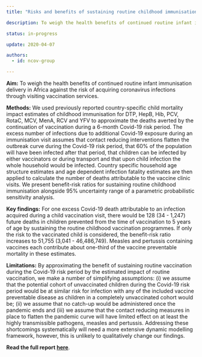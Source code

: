 ```yaml
---
title: "Risks and benefits of sustaining routine childhood immunisation programmes in Africa during the Covid-19 pandemic"

description: To weigh the health benefits of continued routine infant immunisation delivery in Africa against the risk of acquiring coronavirus infections through visiting vaccination services. 

status: in-progress

update: 2020-04-07

authors:
  - id: ncov-group

---
```

**Aim:** To weigh the health benefits of continued routine infant immunisation delivery in Africa against the risk of acquiring coronavirus infections through visiting vaccination services. 

**Methods:** We used previously reported country-specific child mortality impact estimates of childhood immunisation for DTP, HepB, Hib, PCV, RotaC, MCV, MenA, RCV and YFV to approximate the deaths averted by the continuation of vaccination during a 6-month Covid-19 risk period. The excess number of infections due to additional Covid-19 exposure during an immunisation visit assumes that contact reducing interventions flatten the outbreak curve during the Covid-19 risk period, that 60% of the population will have been infected after that period, that children can be infected by either vaccinators or during transport and that upon child infection the whole household would be infected. Country specific household age structure estimates and age dependent infection fatality estimates are then applied to calculate the number of deaths attributable to the vaccine clinic visits. We present benefit-risk ratios for sustaining routine childhood immunisation alongside 95% uncertainty range of a parametric probabilistic sensitivity analysis. 

**Key findings:** For one excess Covid-19 death attributable to an infection acquired during a child vaccination visit, there would be 128 (34 - 1,247) future deaths in children prevented from the time of vaccination to 5 years of age by sustaining the routine childhood vaccination programmes. If only the risk to the vaccinated child is considered, the benefit-risk ratio increases to 51,755 (3,041 - 46,486,749). Measles and pertussis containing vaccines each contribute about one-third of the vaccine preventable mortality in these estimates.

**Limitations:** By approximating the benefit of sustaining routine vaccination during the Covid-19 risk period by the estimated impact of routine vaccination, we make a number of simplifying assumptions: (i) we assume that the potential cohort of unvaccinated children during the Covid-19 risk period would be at similar risk for infection with any of the included vaccine preventable disease as children in a completely unvaccinated cohort would be; (ii) we assume that no catch-up would be administered once the pandemic ends and (iii) we assume that the contact reducing measures in place to flatten the pandemic curve will have limited effect on at least the highly transmissible pathogens, measles and pertussis. Addressing these shortcomings systematically will need a more extensive dynamic modelling framework, however, this is unlikely to qualitatively change our findings.

**Read the full report [here](report/EPI_suspension_report_7Apr2020.pdf)**.